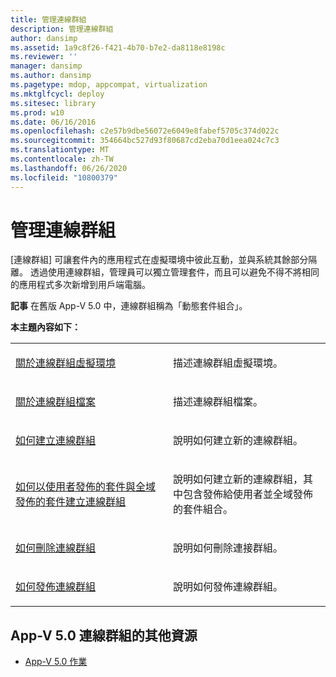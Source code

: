 ```yaml
---
title: 管理連線群組
description: 管理連線群組
author: dansimp
ms.assetid: 1a9c8f26-f421-4b70-b7e2-da8118e8198c
ms.reviewer: ''
manager: dansimp
ms.author: dansimp
ms.pagetype: mdop, appcompat, virtualization
ms.mktglfcycl: deploy
ms.sitesec: library
ms.prod: w10
ms.date: 06/16/2016
ms.openlocfilehash: c2e57b9dbe56072e6049e8fabef5705c374d022c
ms.sourcegitcommit: 354664bc527d93f80687cd2eba70d1eea024c7c3
ms.translationtype: MT
ms.contentlocale: zh-TW
ms.lasthandoff: 06/26/2020
ms.locfileid: "10800379"
---
```

# 管理連線群組


[連線群組] 可讓套件內的應用程式在虛擬環境中彼此互動，並與系統其餘部分隔離。 透過使用連線群組，管理員可以獨立管理套件，而且可以避免不得不將相同的應用程式多次新增到用戶端電腦。

**記事** 在舊版 App-V 5.0 中，連線群組稱為「動態套件組合」。

 

**本主題內容如下：**

<table>
<colgroup>
<col width="50%" />
<col width="50%" />
</colgroup>
<tbody>
<tr class="odd">
<td align="left"><p><a href="about-the-connection-group-virtual-environment.md" data-raw-source="[About the Connection Group Virtual Environment](about-the-connection-group-virtual-environment.md)">關於連線群組虛擬環境</a></p></td>
<td align="left"><p>描述連線群組虛擬環境。</p></td>
</tr>
<tr class="even">
<td align="left"><p><a href="about-the-connection-group-file.md" data-raw-source="[About the Connection Group File](about-the-connection-group-file.md)">關於連線群組檔案</a></p></td>
<td align="left"><p>描述連線群組檔案。</p></td>
</tr>
<tr class="odd">
<td align="left"><p><a href="how-to-create-a-connection-group.md" data-raw-source="[How to Create a Connection Group](how-to-create-a-connection-group.md)">如何建立連線群組</a></p></td>
<td align="left"><p>說明如何建立新的連線群組。</p></td>
</tr>
<tr class="even">
<td align="left"><p><a href="how-to-create-a-connection-group-with-user-published-and-globally-published-packages.md" data-raw-source="[How to Create a Connection Group with User-Published and Globally Published Packages](how-to-create-a-connection-group-with-user-published-and-globally-published-packages.md)">如何以使用者發佈的套件與全域發佈的套件建立連線群組</a></p></td>
<td align="left"><p>說明如何建立新的連線群組，其中包含發佈給使用者並全域發佈的套件組合。</p></td>
</tr>
<tr class="odd">
<td align="left"><p><a href="how-to-delete-a-connection-group.md" data-raw-source="[How to Delete a Connection Group](how-to-delete-a-connection-group.md)">如何刪除連線群組</a></p></td>
<td align="left"><p>說明如何刪除連接群組。</p></td>
</tr>
<tr class="even">
<td align="left"><p><a href="how-to-publish-a-connection-group.md" data-raw-source="[How to Publish a Connection Group](how-to-publish-a-connection-group.md)">如何發佈連線群組</a></p></td>
<td align="left"><p>說明如何發佈連線群組。</p></td>
</tr>
</tbody>
</table>

 






## App-V 5.0 連線群組的其他資源


-   [App-V 5.0 作業](operations-for-app-v-50.md)

 

 






